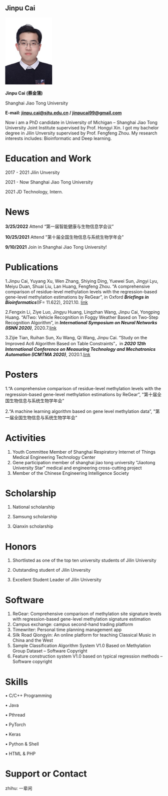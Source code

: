 ## Jinpu Cai

![image](https://github.com/Carroll105/Carroll105.github.io/raw/main/IMG_0095.JPG)


**Jinpu Cai (蔡金蒲)**

Shanghai Jiao Tong University

**E-mail: jinpu.cai@sjtu.edu.cn / jinpucai99@gmail.com** 


Now i am a PhD candidate in University of Michigan – Shanghai Jiao Tong University Joint Institute supervised by Prof. Hongyi Xin. I got my bachelor degree in Jilin Unversity supervised by Prof. Fengfeng Zhou. My research interests includes: Bioinformatic and Deep learning.


# Education and Work
2017 - 2021 Jilin Unversity

2021 - Now Shanghai Jiao Tong University

2021 JD Technology, Intern.


# News

**3/25/2022** Attend “第一届智能健康与生物信息学会议”

**10/25/2021** Attend "第十届全国生物信息与系统生物学年会"

**9/10/2021** Join in Shanghai Jiao Tong University!

# Publications
1.Jinpu Cai, Yuyang Xu, Wen Zhang, Shiying Ding, Yuewei Sun, Jingyi Lyu, Meiyu Duan, Shuai Liu, Lan Huang, Fengfeng Zhou. “A comprehensive comparison of residue-level methylation levels with the regression-based gene-level methylation estimations by ReGear”, in Oxford _**Briefings in Bioinformatics**_(IF= 11.622), 2021.10. [link](https://academic.oup.com/bib/article/22/4/bbaa253/5921981?login=true)

2.Fengxin Li, Ziye Luo, Jingyu Huang, Lingzhan Wang, Jinpu Cai, Yongping Huang. “AlTwo: Vehicle Recognition in Foggy Weather Based on Two-Step Recognition Algorithm”, in _**International Symposium on Neural Networks (ISNN 2020)**_, 2020.7.[link](https://link.springer.com/chapter/10.1007/978-3-030-64221-1_12)

3.Zijie Tian, Ruihan Sun, Xu Wang, Qi Wang, Jinpu Cai. “Study on the Improved Ac6 Algorithm Based on Table Constraints”，in _**2020 12th International Conference on Measuring Technology and Mechatronics Automation (ICMTMA 2020)**_, 2020.1.[link](https://ieeexplore.ieee.org/abstract/document/9050399?casa_token=WjcEEeDx1AAAAAAA:lsRyVw9-ekBN8q24WHK6Gme2NPaUTDaGDLdx6LCG4Zfs3IQilIDusJKnRR3J5Bzpa1ebtQ)

# Posters
1.“A comprehensive comparison of residue-level methylation levels with the regression-based gene-level methylation estimations by ReGear”, "第十届全国生物信息与系统生物学年会“

2.“A machine learning algorithm based on gene level methylation data”, "第一届全国生物信息与系统生物学年会"

# Activities
1. Youth Committee Member of Shanghai Respiratory Internet of Things Medical Engineering Technology Center
2. Gene participation member of shanghai jiao tong university "Jiaotong University Star" medical and engineering cross-cutting project
3. Member of the Chinese Engineering Intelligence Society

# Scholarship 
1. National scholarship

2. Samsung scholarship

3. Qianxin scholarship

# Honors
1. Shortlisted as one of the top ten university students of Jilin University

2. Outstanding student of Jilin Unversity

3. Excellent Student Leader of Jilin University

# Software
1. ReGear: Comprehensive comparison of methylation site signature levels with regression-based gene-level methylation signature estimation
2. Campus exchange: campus second-hand trading platform
3. Timewriter: Personal time planning management app
4. Silk Road Qiongyin: An online platform for teaching Classical Music in China and the West
5. Sample Classification Algorithm System V1.0 Based on Methylation Group Dataset – Software Copyright
6. Feature construction system V1.0 based on typical regression methods – Software copyright

# Skills
• C/C++ Programming

• Java

• Pthread 

• PyTorch

• Keras

• Python & Shell

• HTML & PHP


# Support or Contact
zhihu: 一辈闲
